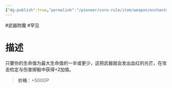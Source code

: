 ```yaml
---
{"dg-publish":true,"permalink":"/pioneer/core-rule/item/weapon/enchantment/uncommon/d/"}
---
```


#武器附魔 #罕见
# 描述
只要你的生命值为最大生命值的一半或更少，这把武器就会发出血红的光芒，在攻击检定与伤害掷骰中获得+2加值。

>**价格**：+500GP